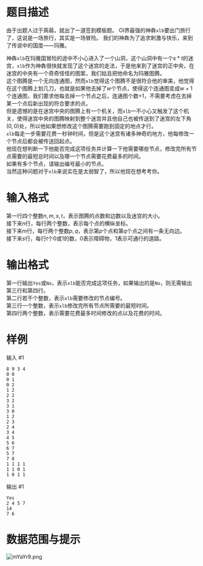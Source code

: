 
# 题目描述

由于出题人过于蒟蒻，就出了一道签到模板题。
OI界最强的神犇`xlb`要出门旅行了，这说是一场旅行，其实是一场冒险。
我们的神犇为了追求刺激与快乐，来到了传说中的国度——玛雅。

神犇`xlb`在玛雅国冒险的途中不小心进入了一个山洞，这个山洞中有一个$s*t$的迷宫，`xlb`作为神犇很快就发现了这个迷宫的走法，于是他来到了迷宫的正中央，在迷宫的中央有一个奇奇怪怪的图案，我们姑且把他命名为玛雅图腾。\
这个图腾是一个无向连通图，然而`xlb`觉得这个图腾不是很符合他的审美，他觉得在这个图腾上划几刀，也就是如果他去掉了$w$个节点，使得这个连通图变成$w+1$个连通图，我们要求他每去掉一个节点之后，连通图个数$+1$，不需要考虑在去掉某一个点后新出现的符合要求的点。\
但是遗憾的是在迷宫中央的图腾上有一个机关，而`xlb`一不小心又触发了这个机关，使得迷宫中央的图腾映射到整个迷宫并且他自己也被传送到了迷宫的左下角$(0,0)$处，所以他如果想修改这个图腾需要跑到固定的地点才行。\
`xlb`每走一步需要花费一秒钟时间，但是这个迷宫有诸多神奇的地方，他每修改一个节点后都会被传送回起点。\
他现在想判断一下他能否完成这项任务并计算一下他需要哪些节点，修改完所有节点需要的最短总时间以及哪一个节点需要花费最多的时间。\
如果有多个节点，请输出编号最小的节点。\
当然这种问题对于`xlb`来说实在是太弱智了，所以他现在想考考你。

# 输入格式

第一行四个整数$n,m,s,t$，表示图腾的点数和边数以及迷宫的大小。\
接下来$n$行，每行两个整数，表示每个点的横纵坐标。\
接下来$m$行，每行两个整数$p,q$，表示第$p$个点和第$q$个点之间有一条无向边。\
接下来$s$行，每行$t$个$0$或$1$的数，$0$表示障碍物，$1$表示可通行的道路。


# 输出格式

第一行输出`Yes`或`No`，表示`xlb`能否完成这项任务，如果输出的是`No`，则无需输出第三行和第四行。\
第二行若干个整数，表示`xlb`需要修改的节点编号。\
第三行一个整数，表示`xlb`修改完所有节点所需要的最短时间。\
第四行两个整数，表示需要花费最多时间修改的点以及花费的时间。

# 样例

输入 #1
```
8 9 3 4
0 0
0 1
0 2
1 2
2 2
3 2
3 1
3 0
1 2
2 3
2 4
3 4
4 5
5 6
6 7
5 7
7 8
1 1 1 1
1 1 0 1
1 0 1 1
```
输出 #1
```
Yes
2 4 5 7
14
7 6
```

# 数据范围与提示

![mYaYr9.png](/source/guoj/1318/img/aHR0cHM6Ly9zMi5heDF4LmNvbS8yMDE5LzA4LzIwL21ZYVlyOS5wbmc=.png)

